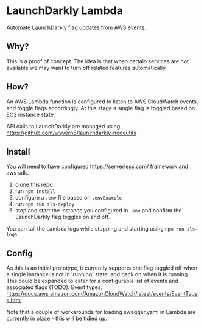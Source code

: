 # LaunchDarkly Lambda
<!--

[![npm version](https://badge.fury.io/js/launchdarkly-lambda.svg)](https://badge.fury.io/js/launchdarkly-lambda)
[![Build Status](https://travis-ci.org/wyvern8/launchdarkly-lambda.svg?branch=master)](https://travis-ci.org/wyvern8/launchdarkly-lambda)
[![Code Climate](https://img.shields.io/codeclimate/maintainability/wyvern8/launchdarkly-lambda.svg)](https://codeclimate.com/github/wyvern8/launchdarkly-lambda)
[![Test Coverage](https://codeclimate.com/github/wyvern8/launchdarkly-lambda/badges/coverage.svg)](https://codeclimate.com/github/wyvern8/launchdarkly-lambda/coverage)
[![Greenkeeper badge](https://badges.greenkeeper.io/wyvern8/launchdarkly-lambda.svg)](https://greenkeeper.io/)
[![Commitizen friendly](https://img.shields.io/badge/commitizen-friendly-brightgreen.svg?clear)](http://commitizen.github.io/cz-cli/)
[![semantic-release](https://img.shields.io/badge/%20%20%F0%9F%93%A6%F0%9F%9A%80-semantic--release-e10079.svg)](https://github.com/semantic-release/semantic-release)
 -->


Automate LaunchDarkly flag updates from AWS events.

## Why?
This is a proof of concept.  The idea is that when certain services are not available
we may want to turn off related features automatically.

## How?
An AWS Lambda function is configured to listen to AWS CloudWatch events, and toggle flags accordingly.
At this stage a single flag is toggled based on EC2 instance state.

API calls to LaunchDarkly are managed using https://github.com/wyvern8/launchdarkly-nodeutils

## Install
You will need to have configured https://serverless.com/ framework and aws sdk.

1. clone this repo
1. run `npm install`
1. configure a `.env` file based on `.envExample`
1. run `npm run sls-deploy`
1. stop and start the instance you configured in `.env` and confirm the LaunchDarkly flag toggles on and off.

You can tail the Lambda logs while stopping and starting using `npm run sls-logs`

## Config
As this is an initial prototype, it currently supports one flag toggled off when a single instance is
not in 'running' state, and back on when it is running.   This could be expanded to cater for a configurable list of events and associated flags (TODO).
Event types: https://docs.aws.amazon.com/AmazonCloudWatch/latest/events/EventTypes.html

Note that a couple of workarounds for loading swagger.yaml in Lambda are currently in place - this will be tidied up.

